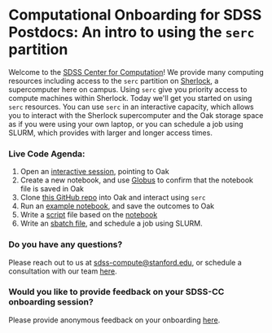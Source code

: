 # Computational Onboarding for SDSS Postdocs: An intro to using the `serc` partition

Welcome to the [SDSS Center for Computation](https://sdss-compute.stanford.edu/)! We provide many computing resources including access to the `serc` partition on [Sherlock](https://www.sherlock.stanford.edu/), a supercomputer here on campus. Using `serc` give you priority access to compute machines within Sherlock. Today we'll get you started on using `serc` resources. You can use `serc` in an interactive capacity, which allows you to interact with the Sherlock supercomputer and the Oak storage space as if you were using your own laptop, or you can schedule a job using SLURM, which provides with larger and longer access times. 

### Live Code Agenda:
1. Open an [interactive session](https://ondemand.sherlock.stanford.edu/pun/sys/dashboard/batch_connect/sessions), pointing to Oak
2. Create a new notebook, and use [Globus](https://www.globus.org/) to confirm that the notebook file is saved in Oak
3. Clone [this GitHub repo](https://github.com/stanford-sdss/postdoc_onboarding) into Oak and interact using `serc`
4. Run an [example notebook](https://github.com/stanford-sdss/postdoc_onboarding/main/notebooks/interactive_demo.ipynb), and save the outcomes to Oak
5. Write a [script]() file based on the [notebook](https://github.com/stanford-sdss/postdoc_onboarding/main/notebooks/interactive_demo.ipynb)
6. Write an [sbatch file](), and schedule a job using SLURM. 

### Do you have any questions? 
Please reach out to us at [sdss-compute@stanford.edu](mailto:sdss-compute@stanford.edu), or schedule a consultation with our team [here]().

### Would you like to provide feedback on your SDSS-CC onboarding session?
Please provide anonymous feedback on your onboarding [here](https://forms.gle/x3wB8qMPWBbeNosR9).